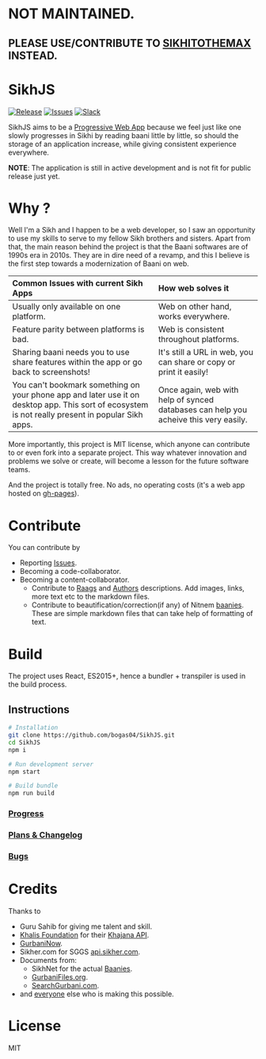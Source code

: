 # NOT MAINTAINED.
## PLEASE USE/CONTRIBUTE TO [SIKHITOTHEMAX](https://github.com/khalisfoundation/sttm-web) INSTEAD.

SikhJS 
==
[![Release](https://img.shields.io/github/release/bogas04/sikhjs.svg)](https://github.com/bogas04/SikhJS/releases)
[![Issues](https://img.shields.io/github/issues/bogas04/sikhjs.svg)](https://github.com/bogas04/SikhJS/issues)
[![Slack](https://img.shields.io/badge/chat-slack-red.svg)](https://join.slack.com/t/sikhjs/shared_invite/enQtMzA1OTM5OTg3NjAzLTAyNTJkYTI0N2MzNzZhMGJlNzk0MmIzYmRiMzIxMzI0OWJlNTBiMTdkNWY2YzZlNjI0ODNjMWJiYzRiYTI2MTg)

SikhJS aims to be a [Progressive Web App](https://developers.google.com/web/progressive-web-apps/) because we feel just like one slowly progresses in Sikhi by reading baani little by little, so should the storage of an application increase, while giving consistent experience everywhere.

**NOTE**: The application is still in active development and is not fit for public release just yet.

Why ?
==
Well I'm a Sikh and I happen to be a web developer, so I saw an opportunity to use my skills to serve to my fellow Sikh brothers and sisters.  Apart from that, the main reason behind the project is that the Baani softwares are of 1990s era in 2010s.
They are in dire need of a revamp, and this I believe is the first step towards a modernization of Baani on web.

Common Issues with current Sikh Apps | How web solves it
:--|:--|
Usually only available on one platform. | Web on other hand, works everywhere.
Feature parity between platforms is bad.| Web is consistent throughout platforms.
Sharing baani needs you to use share features within the app or go back to screenshots! | It's still a URL in web, you can share or copy or print it easily!
You can't bookmark something on your phone app and later use it on desktop app. This sort of ecosystem is not really present in popular Sikh apps. | Once again, web with help of synced databases can help you acheive this very easily.

More importantly, this project is MIT license, which anyone can contribute to or even fork into a separate project. This way whatever innovation and problems we solve or create, will become a lesson for the future software teams.

And the project is totally free. No ads, no operating costs (it's a web app hosted on [gh-pages](https://pages.github.com/)). 

Contribute
== 
You can contribute by
* Reporting [Issues](https://github.com/bogas04/SikhJS/issues/new).
* Becoming a code-collaborator.
* Becoming a content-collaborator.
  * Contribute to [Raags](https://github.com/bogas04/SikhJS/tree/master/assets/docs/md/raags) and [Authors](https://github.com/bogas04/SikhJS/tree/master/assets/docs/md/authors) descriptions. Add images, links, more text etc to the markdown files.
  * Contribute to beautification/correction(if any) of Nitnem [baanies](https://github.com/bogas04/SikhJS/tree/master/assets/docs/md/baanies). These are simple markdown files that can take help of formatting of text.

Build
==
The project uses React, ES2015+, hence a bundler + transpiler is used in the build process.

## Instructions

```bash
# Installation
git clone https://github.com/bogas04/SikhJS.git
cd SikhJS
npm i

# Run development server
npm start

# Build bundle
npm run build
```

### [Progress](https://github.com/bogas04/SikhJS/milestones?direction=desc&sort=completeness&state=open)

### [Plans & Changelog](./CHANGELOG.md)

### [Bugs](https://github.com/bogas04/SikhJS/labels/bug)

# Credits
Thanks to
* Guru Sahib for giving me talent and skill.
* [Khalis Foundation](https://khalisfoundation.org/) for their [Khajana API](https://github.com/bogas04/khajana-js).
* [GurbaniNow](https://github.com/Sarabveer/gurbaninow).
* Sikher.com for SGGS [api.sikher.com](http://api.sikher.com).
* Documents from:
  * SikhNet for the actual [Baanies](http://www.sikhnet.com/DownloadBanis).
  * [GurbaniFiles.org](http://www.gurbanifiles.org/).
  * [SearchGurbani.com](http://searchgurbani.com/).
* and [everyone](https://github.com/bogas04/SikhJS/graphs/contributors) else who is making this possible.

# License
MIT
